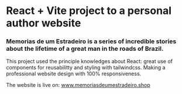# React + Vite project to a personal author website

### Memorias de um Estradeiro is a series of incredible stories about the lifetime of a great man in the roads of Brazil.

This project used the principle knowledges about React: great use of components for reusabilitty and styling with tailwindcss. Making a professional website design with 100% responsiveness.

The website is live on: www.memoriasdeumestradeiro.shop